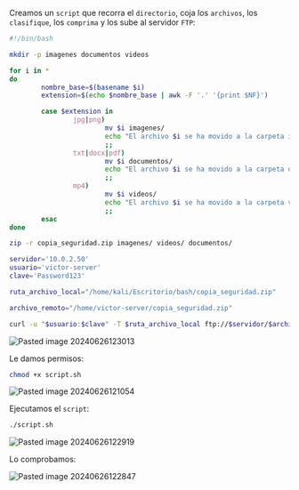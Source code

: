 Creamos un ``script`` que recorra el ``directorio``, coja los ``archivos``, los ``clasifique``, los ``comprima`` y los sube al servidor ``FTP``:

```Bash
#!/bin/bash

mkdir -p imagenes documentos videos

for i in *
do
        nombre_base=$(basename $i)
        extension=$(echo $nombre_base | awk -F '.' '{print $NF}')

        case $extension in
                jpg|png)
                        mv $i imagenes/
                        echo "El archivo $i se ha movido a la carpeta imagenes"
                        ;;
                txt|docx|pdf)
                        mv $i documentos/
                        echo "El archivo $i se ha movido a la carpeta documentos"
                        ;;
                mp4)
                        mv $i videos/
                        echo "El archivo $i se ha movido a la carpeta videos"
                        ;;
        esac
done

zip -r copia_seguridad.zip imagenes/ videos/ documentos/

servidor='10.0.2.50'
usuario='victor-server'
clave='Password123'

ruta_archivo_local="/home/kali/Escritorio/bash/copia_seguridad.zip"

archivo_remoto="/home/victor-server/copia_seguridad.zip"

curl -u "$usuario:$clave" -T $ruta_archivo_local ftp://$servidor/$archivo_remoto
```

![Pasted image 20240626123013](https://github.com/user-attachments/assets/80394c4b-cbea-474d-b7a9-93abfd7d40c4)

Le damos permisos:

```Bash
chmod +x script.sh
```

![Pasted image 20240626121054](https://github.com/user-attachments/assets/8e2e6529-d55e-4f5c-b532-cbfe6fbb4679)

Ejecutamos el ``script``:

```Bash
./script.sh
```

![Pasted image 20240626122919](https://github.com/user-attachments/assets/d8875b1c-8561-4218-8706-f2a61a4300a9)

Lo comprobamos:

![Pasted image 20240626122847](https://github.com/user-attachments/assets/75f1e3e3-f595-4b1e-9db0-cdf06f1984ab)
